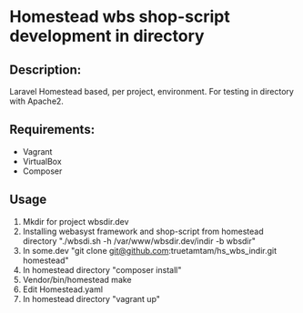 # Homestead wbs shop-script development in directory

## Description:
Laravel Homestead based, per project, environment.
For testing in directory with Apache2.

## Requirements:
* Vagrant
* VirtualBox
* Composer

## Usage
1. Mkdir for project wbsdir.dev
  1. Installing webasyst framework and shop-script from homestead directory "./wbsdi.sh -h /var/www/wbsdir.dev/indir -b wbsdir"
  1. In some.dev "git clone git@github.com:truetamtam/hs_wbs_indir.git homestead"
1. In homestead directory "composer install"
  1. Vendor/bin/homestead make
  1. Edit Homestead.yaml
  1. In homestead directory "vagrant up"